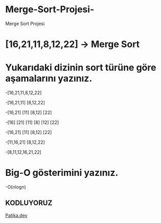 # Merge-Sort-Projesi-
Merge Sort Projesi 

# [16,21,11,8,12,22] -> Merge Sort
# Yukarıdaki dizinin sort türüne göre aşamalarını yazınız.
  -[16,21,11,8,12,22] 
  
  -[16,21,11]      [8,12,22]
  
  -[16,21] [11]     [8,12] [22]
  
  -[16] [21] [11]    [8] [12] [22]
  
  -[16,21] [11]     [8,12] [22]
  
  -[11,16,21]       [8,12,22]
  
  -[8,11,12,16,21,22]
  
# Big-O gösterimini yazınız.
  -O(nlogn)


## KODLUYORUZ
[Patika.dev](https://www.patika.dev/tr) 
